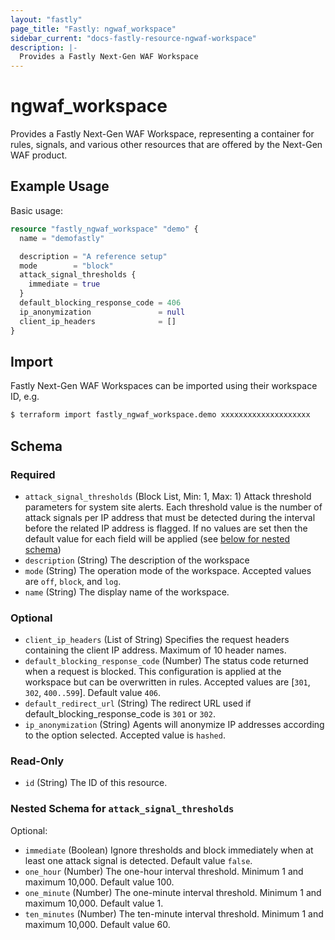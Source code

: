 ```yaml
---
layout: "fastly"
page_title: "Fastly: ngwaf_workspace"
sidebar_current: "docs-fastly-resource-ngwaf-workspace"
description: |-
  Provides a Fastly Next-Gen WAF Workspace
---
```


# ngwaf_workspace

Provides a Fastly Next-Gen WAF Workspace, representing a container for
rules, signals, and various other resources that are offered by the
Next-Gen WAF product.

## Example Usage

Basic usage:

```terraform
resource "fastly_ngwaf_workspace" "demo" {
  name = "demofastly"

  description = "A reference setup"
  mode        = "block"
  attack_signal_thresholds {
    immediate = true
  }
  default_blocking_response_code = 406
  ip_anonymization               = null
  client_ip_headers              = []
}
```

## Import

Fastly Next-Gen WAF Workspaces can be imported using their workspace ID, e.g.

```sh
$ terraform import fastly_ngwaf_workspace.demo xxxxxxxxxxxxxxxxxxxx
```

<!-- schema generated by tfplugindocs -->
## Schema

### Required

- `attack_signal_thresholds` (Block List, Min: 1, Max: 1) Attack threshold parameters for system site alerts. Each threshold value is the number of attack signals per IP address that must be detected during the interval before the related IP address is flagged. If no values are set then the default value for each field will be applied (see [below for nested schema](#nestedblock--attack_signal_thresholds))
- `description` (String) The description of the workspace
- `mode` (String) The operation mode of the workspace. Accepted values are `off`, `block`, and `log`.
- `name` (String) The display name of the workspace.

### Optional

- `client_ip_headers` (List of String) Specifies the request headers containing the client IP address. Maximum of 10 header names.
- `default_blocking_response_code` (Number) The status code returned when a request is blocked. This configuration is applied at the workspace but can be overwritten in rules. Accepted values are [`301`, `302`, `400..599`]. Default value `406`.
- `default_redirect_url` (String) The redirect URL used if default_blocking_response_code is `301` or `302`.
- `ip_anonymization` (String) Agents will anonymize IP addresses according to the option selected. Accepted value is `hashed`.

### Read-Only

- `id` (String) The ID of this resource.

<a id="nestedblock--attack_signal_thresholds"></a>
### Nested Schema for `attack_signal_thresholds`

Optional:

- `immediate` (Boolean) Ignore thresholds and block immediately when at least one attack signal is detected. Default value `false`.
- `one_hour` (Number) The one-hour interval threshold. Minimum 1 and maximum 10,000. Default value 100.
- `one_minute` (Number) The one-minute interval threshold. Minimum 1 and maximum 10,000. Default value 1.
- `ten_minutes` (Number) The ten-minute interval threshold. Minimum 1 and maximum 10,000. Default value 60.
